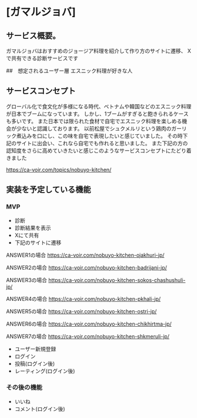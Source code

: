 # [ガマルジョバ]

## サービス概要。
ガマルジョバはおすすめのジョージア料理を紹介して作り方のサイトに遷移、
Xで共有できる診断サービスです


##　想定されるユーザー層
エスニック料理が好きな人


## サービスコンセプト
グローバル化で食文化が多様になる時代、ベトナムや韓国などのエスニック料理が日本でブームになっています。
しかし、1ブームがすぎると飽きられるケースも多いです。
また日本では限られた食材で自宅でエスニック料理を楽しめる機会が少ないと認識しております。
以前松屋でシュクメルリという鶏肉のガーリック煮込みを口にし、この味を自宅で表現したいと感じていました。
その時下記のサイトに出会い、これなら自宅でも作れると思いました。
また下記の方の認知度をさらに高めていきたいと感じこのようなサービスコンセプトにたどり着きました

https://ca-voir.com/topics/nobuyo-kitchen/

## 実装を予定している機能
### MVP
* 診断
* 診断結果を表示
* Xにて共有
* 下記のサイトに遷移

ANSWER1の場合
https://ca-voir.com/nobuyo-kitchen-ojakhuri-jp/

ANSWER2の場合
https://ca-voir.com/nobuyo-kitchen-badrijani-jp/

ANSWER3の場合
https://ca-voir.com/nobuyo-kitchen-sokos-chashushuli-jp/

ANSWER4の場合
https://ca-voir.com/nobuyo-kitchen-pkhali-jp/

ANSWER5の場合
https://ca-voir.com/nobuyo-kitchen-ostri-jp/

ANSWER6の場合
https://ca-voir.com/nobuyo-kitchen-chikhirtma-jp/

ANSWER7の場合
https://ca-voir.com/nobuyo-kitchen-shkmeruli-jp/

* ユーザー新規登録
* ログイン
* 投稿(ログイン後)
* レーティング(ログイン後)

### その後の機能
* いいね
* コメント(ログイン後)
